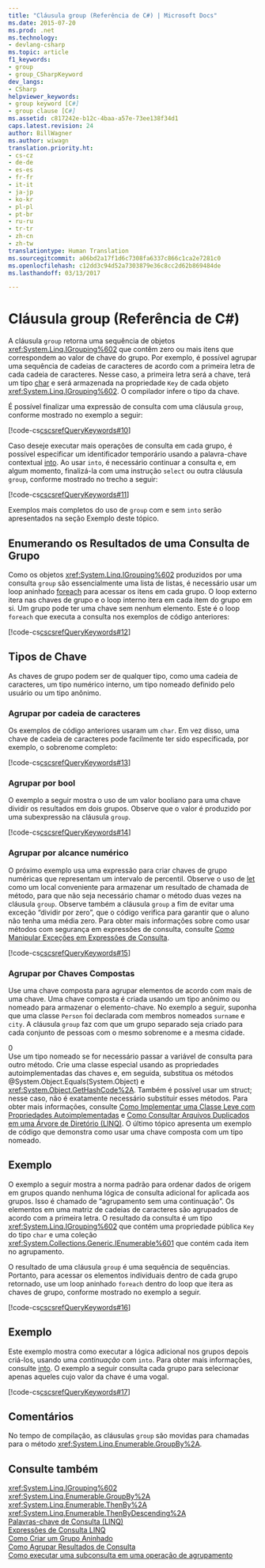 ```yaml
---
title: "Cláusula group (Referência de C#) | Microsoft Docs"
ms.date: 2015-07-20
ms.prod: .net
ms.technology:
- devlang-csharp
ms.topic: article
f1_keywords:
- group
- group_CSharpKeyword
dev_langs:
- CSharp
helpviewer_keywords:
- group keyword [C#]
- group clause [C#]
ms.assetid: c817242e-b12c-4baa-a57e-73ee138f34d1
caps.latest.revision: 24
author: BillWagner
ms.author: wiwagn
translation.priority.ht:
- cs-cz
- de-de
- es-es
- fr-fr
- it-it
- ja-jp
- ko-kr
- pl-pl
- pt-br
- ru-ru
- tr-tr
- zh-cn
- zh-tw
translationtype: Human Translation
ms.sourcegitcommit: a06bd2a17f1d6c7308fa6337c866c1ca2e7281c0
ms.openlocfilehash: c12dd3c94d52a7303879e36c8cc2d62b869484de
ms.lasthandoff: 03/13/2017

---
```

# <a name="group-clause-c-reference"></a>Cláusula group (Referência de C#)
A cláusula `group` retorna uma sequência de objetos <xref:System.Linq.IGrouping%602> que contêm zero ou mais itens que correspondem ao valor de chave do grupo. Por exemplo, é possível agrupar uma sequência de cadeias de caracteres de acordo com a primeira letra de cada cadeia de caracteres. Nesse caso, a primeira letra será a chave, terá um tipo [char](../../../csharp/language-reference/keywords/char.md) e será armazenada na propriedade `Key` de cada objeto <xref:System.Linq.IGrouping%602>. O compilador infere o tipo da chave.  
  
 É possível finalizar uma expressão de consulta com uma cláusula `group`, conforme mostrado no exemplo a seguir:  
  
 [!code-cs[cscsrefQueryKeywords#10](../../../csharp/language-reference/keywords/codesnippet/CSharp/group-clause_1.cs)]  
  
 Caso deseje executar mais operações de consulta em cada grupo, é possível especificar um identificador temporário usando a palavra-chave contextual [into](../../../csharp/language-reference/keywords/into.md). Ao usar `into`, é necessário continuar a consulta e, em algum momento, finalizá-la com uma instrução `select` ou outra cláusula `group`, conforme mostrado no trecho a seguir:  
  
 [!code-cs[cscsrefQueryKeywords#11](../../../csharp/language-reference/keywords/codesnippet/CSharp/group-clause_2.cs)]  
  
 Exemplos mais completos do uso de `group` com e sem `into` serão apresentados na seção Exemplo deste tópico.  
  
## <a name="enumerating-the-results-of-a-group-query"></a>Enumerando os Resultados de uma Consulta de Grupo  
 Como os objetos <xref:System.Linq.IGrouping%602> produzidos por uma consulta `group` são essencialmente uma lista de listas, é necessário usar um loop aninhado [foreach](../../../csharp/language-reference/keywords/foreach-in.md) para acessar os itens em cada grupo. O loop externo itera nas chaves de grupo e o loop interno itera em cada item do grupo em si. Um grupo pode ter uma chave sem nenhum elemento. Este é o loop `foreach` que executa a consulta nos exemplos de código anteriores:  
  
 [!code-cs[cscsrefQueryKeywords#12](../../../csharp/language-reference/keywords/codesnippet/CSharp/group-clause_3.cs)]  
  
## <a name="key-types"></a>Tipos de Chave  
 As chaves de grupo podem ser de qualquer tipo, como uma cadeia de caracteres, um tipo numérico interno, um tipo nomeado definido pelo usuário ou um tipo anônimo.  
  
### <a name="grouping-by-string"></a>Agrupar por cadeia de caracteres  
 Os exemplos de código anteriores usaram um `char`. Em vez disso, uma chave de cadeia de caracteres pode facilmente ter sido especificada, por exemplo, o sobrenome completo:  
  
 [!code-cs[cscsrefQueryKeywords#13](../../../csharp/language-reference/keywords/codesnippet/CSharp/group-clause_4.cs)]  
  
### <a name="grouping-by-bool"></a>Agrupar por bool  
 O exemplo a seguir mostra o uso de um valor booliano para uma chave dividir os resultados em dois grupos. Observe que o valor é produzido por uma subexpressão na cláusula `group`.  
  
 [!code-cs[cscsrefQueryKeywords#14](../../../csharp/language-reference/keywords/codesnippet/CSharp/group-clause_5.cs)]  
  
### <a name="grouping-by-numeric-range"></a>Agrupar por alcance numérico  
 O próximo exemplo usa uma expressão para criar chaves de grupo numéricas que representam um intervalo de percentil. Observe o uso de [let](../../../csharp/language-reference/keywords/let-clause.md) como um local conveniente para armazenar um resultado de chamada de método, para que não seja necessário chamar o método duas vezes na cláusula `group`. Observe também a cláusula `group` a fim de evitar uma exceção “dividir por zero”, que o código verifica para garantir que o aluno não tenha uma média zero. Para obter mais informações sobre como usar métodos com segurança em expressões de consulta, consulte [Como Manipular Exceções em Expressões de Consulta](../../../csharp/programming-guide/linq-query-expressions/how-to-handle-exceptions-in-query-expressions.md).  
  
 [!code-cs[cscsrefQueryKeywords#15](../../../csharp/language-reference/keywords/codesnippet/CSharp/group-clause_6.cs)]  
  
### <a name="grouping-by-composite-keys"></a>Agrupar por Chaves Compostas  
 Use uma chave composta para agrupar elementos de acordo com mais de uma chave. Uma chave composta é criada usando um tipo anônimo ou nomeado para armazenar o elemento-chave. No exemplo a seguir, suponha que uma classe `Person` foi declarada com membros nomeados `surname` e `city`. A cláusula `group` faz com que um grupo separado seja criado para cada conjunto de pessoas com o mesmo sobrenome e a mesma cidade.  
  
<CodeContentPlaceHolder>0</CodeContentPlaceHolder>  
 Use um tipo nomeado se for necessário passar a variável de consulta para outro método. Crie uma classe especial usando as propriedades autoimplementadas das chaves e, em seguida, substitua os métodos @System.Object.Equals(System.Object) e <xref:System.Object.GetHashCode%2A>. Também é possível usar um struct; nesse caso, não é exatamente necessário substituir esses métodos. Para obter mais informações, consulte [Como Implementar uma Classe Leve com Propriedades Autoimplementadas](../../../csharp/programming-guide/classes-and-structs/how-to-implement-a-lightweight-class-with-auto-implemented-properties.md) e [Como Consultar Arquivos Duplicados em uma Árvore de Diretório (LINQ)](../../../csharp/programming-guide/concepts/linq/how-to-query-for-duplicate-files-in-a-directory-tree-linq.md). O último tópico apresenta um exemplo de código que demonstra como usar uma chave composta com um tipo nomeado.  
  
## <a name="example"></a>Exemplo  
 O exemplo a seguir mostra a norma padrão para ordenar dados de origem em grupos quando nenhuma lógica de consulta adicional for aplicada aos grupos. Isso é chamado de “agrupamento sem uma continuação”. Os elementos em uma matriz de cadeias de caracteres são agrupados de acordo com a primeira letra. O resultado da consulta é um tipo <xref:System.Linq.IGrouping%602> que contém uma propriedade pública `Key` do tipo `char` e uma coleção <xref:System.Collections.Generic.IEnumerable%601> que contém cada item no agrupamento.  
  
 O resultado de uma cláusula `group` é uma sequência de sequências. Portanto, para acessar os elementos individuais dentro de cada grupo retornado, use um loop aninhado `foreach` dentro do loop que itera as chaves de grupo, conforme mostrado no exemplo a seguir.  
  
 [!code-cs[cscsrefQueryKeywords#16](../../../csharp/language-reference/keywords/codesnippet/CSharp/group-clause_7.cs)]  
  
## <a name="example"></a>Exemplo  
 Este exemplo mostra como executar a lógica adicional nos grupos depois criá-los, usando uma *continuação* com `into`. Para obter mais informações, consulte [into](../../../csharp/language-reference/keywords/into.md). O exemplo a seguir consulta cada grupo para selecionar apenas aqueles cujo valor da chave é uma vogal.  
  
 [!code-cs[cscsrefQueryKeywords#17](../../../csharp/language-reference/keywords/codesnippet/CSharp/group-clause_8.cs)]  
  
## <a name="remarks"></a>Comentários  
 No tempo de compilação, as cláusulas `group` são movidas para chamadas para o método <xref:System.Linq.Enumerable.GroupBy%2A>.  
  
## <a name="see-also"></a>Consulte também  
 <xref:System.Linq.IGrouping%602>   
 <xref:System.Linq.Enumerable.GroupBy%2A>   
 <xref:System.Linq.Enumerable.ThenBy%2A>   
 <xref:System.Linq.Enumerable.ThenByDescending%2A>   
 [Palavras-chave de Consulta (LINQ)](../../../csharp/language-reference/keywords/query-keywords.md)   
 [Expressões de Consulta LINQ](../../../csharp/programming-guide/linq-query-expressions/index.md)   
 [Como Criar um Grupo Aninhado](../../../csharp/programming-guide/linq-query-expressions/how-to-create-a-nested-group.md)   
 [Como Agrupar Resultados de Consulta](../../../csharp/programming-guide/linq-query-expressions/how-to-group-query-results.md)   
 [Como executar uma subconsulta em uma operação de agrupamento](../../../csharp/programming-guide/linq-query-expressions/how-to-perform-a-subquery-on-a-grouping-operation.md)
